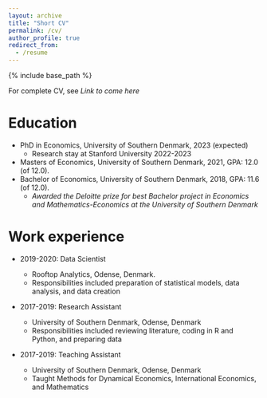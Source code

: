 ```yaml
---
layout: archive
title: "Short CV"
permalink: /cv/
author_profile: true
redirect_from:
  - /resume
---
```


{% include base_path %}

For complete CV, see *Link to come here*

Education
======
* PhD in Economics, University of Southern Denmark, 2023 (expected)
  * Research stay at Stanford University 2022-2023
* Masters of Economics, University of Southern Denmark, 2021, GPA: 12.0 (of 12.0).
* Bachelor of Economics, University of Southern Denmark, 2018, GPA: 11.6 (of 12.0). 
  * *Awarded the Deloitte prize for best Bachelor project in Economics and Mathematics-Economics at the University of Southern Denmark*

Work experience
======
* 2019-2020: Data Scientist
  * Rooftop Analytics, Odense, Denmark.
  * Responsibilities included preparation of statistical models, data analysis, and data creation

* 2017-2019: Research Assistant
  * University of Southern Denmark, Odense, Denmark
  * Responsibilities included reviewing literature, coding in R and Python, and preparing data

* 2017-2019: Teaching Assistant
  * University of Southern Denmark, Odense, Denmark
  * Taught Methods for Dynamical Economics, International Economics, and Mathematics
